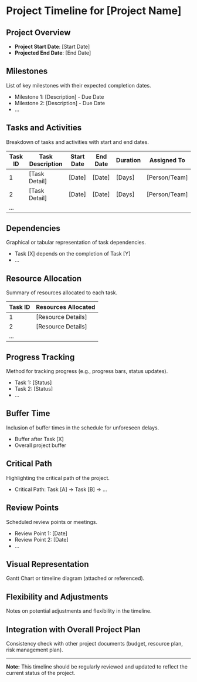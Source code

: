 # Project Timeline for [Project Name]

## Project Overview

- **Project Start Date**: [Start Date]
- **Projected End Date**: [End Date]

## Milestones

List of key milestones with their expected completion dates.

- Milestone 1: [Description] - Due Date
- Milestone 2: [Description] - Due Date
- ...

## Tasks and Activities

Breakdown of tasks and activities with start and end dates.

| Task ID | Task Description | Start Date | End Date | Duration | Assigned To |
| ------- | ---------------- | ---------- | -------- | -------- | ----------- |
| 1       | [Task Detail]    | [Date]     | [Date]   | [Days]   | [Person/Team] |
| 2       | [Task Detail]    | [Date]     | [Date]   | [Days]   | [Person/Team] |
| ...     |                  |            |          |          |              |

## Dependencies

Graphical or tabular representation of task dependencies.

- Task [X] depends on the completion of Task [Y]
- ...

## Resource Allocation

Summary of resources allocated to each task.

| Task ID | Resources Allocated |
| ------- | -------------------- |
| 1       | [Resource Details]   |
| 2       | [Resource Details]   |
| ...     |                      |

## Progress Tracking

Method for tracking progress (e.g., progress bars, status updates).

- Task 1: [Status]
- Task 2: [Status]
- ...

## Buffer Time

Inclusion of buffer times in the schedule for unforeseen delays.

- Buffer after Task [X]
- Overall project buffer

## Critical Path

Highlighting the critical path of the project.

- Critical Path: Task [A] -> Task [B] -> ...

## Review Points

Scheduled review points or meetings.

- Review Point 1: [Date]
- Review Point 2: [Date]
- ...

## Visual Representation

Gantt Chart or timeline diagram (attached or referenced).

## Flexibility and Adjustments

Notes on potential adjustments and flexibility in the timeline.

## Integration with Overall Project Plan

Consistency check with other project documents (budget, resource plan, risk management plan).

---

**Note:** This timeline should be regularly reviewed and updated to reflect the current status of the project.

